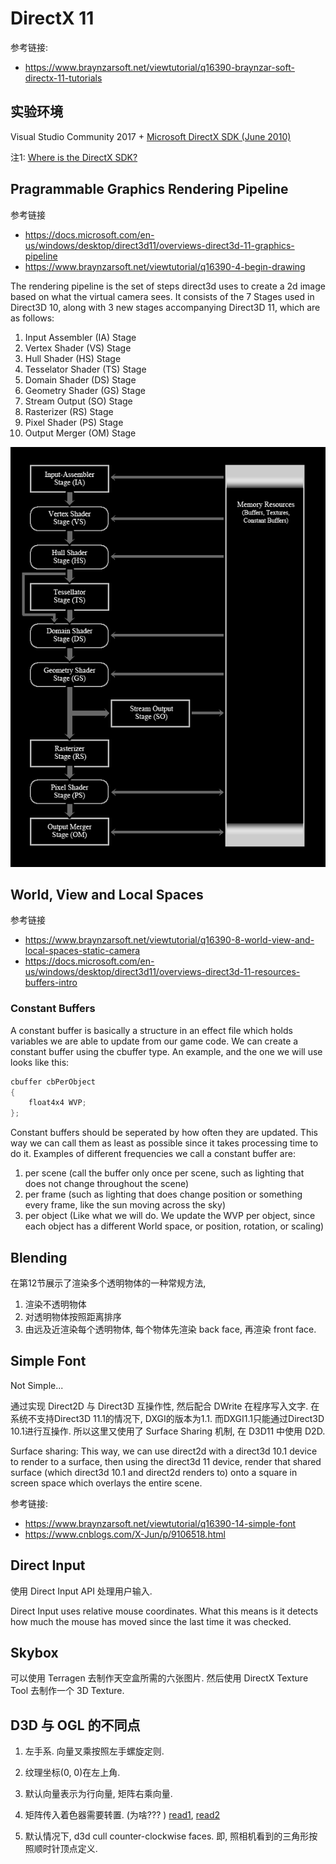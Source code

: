 # DirectX 11

参考链接:

- https://www.braynzarsoft.net/viewtutorial/q16390-braynzar-soft-directx-11-tutorials

## 实验环境

Visual Studio Community 2017 + [Microsoft DirectX SDK (June 2010)](https://www.microsoft.com/en-us/download/details.aspx?id=6812)

注1: [Where is the DirectX SDK?](https://docs.microsoft.com/zh-cn/windows/desktop/directx-sdk--august-2009-)


## Pragrammable Graphics Rendering Pipeline

参考链接

- https://docs.microsoft.com/en-us/windows/desktop/direct3d11/overviews-direct3d-11-graphics-pipeline
- https://www.braynzarsoft.net/viewtutorial/q16390-4-begin-drawing

The rendering pipeline is the set of steps direct3d uses to create a 2d image based on what the virtual camera sees. It consists of the 7 Stages used in Direct3D 10, along with 3 new stages accompanying Direct3D 11, which are as follows:

1. Input Assembler (IA) Stage
2. Vertex Shader (VS) Stage
3. Hull Shader (HS) Stage
4. Tesselator Shader (TS) Stage
5. Domain Shader (DS) Stage
6. Geometry Shader (GS) Stage
7. Stream Output (SO) Stage
8. Rasterizer (RS) Stage
9. Pixel Shader (PS) Stage
10. Output Merger (OM) Stage

![](images/pipeline.png)

## World, View and Local Spaces

参考链接

- https://www.braynzarsoft.net/viewtutorial/q16390-8-world-view-and-local-spaces-static-camera
- https://docs.microsoft.com/en-us/windows/desktop/direct3d11/overviews-direct3d-11-resources-buffers-intro

### Constant Buffers

A constant buffer is basically a structure in an effect file which holds variables we are able to update from our game code. We can create a constant buffer using the cbuffer type. An example, and the one we will use looks like this:

```c++
cbuffer cbPerObject
{
    float4x4 WVP;
};
```

Constant buffers should be seperated by how often they are updated. This way we can call them as least as possible since it takes processing time to do it. Examples of different frequencies we call a constant buffer are:

1. per scene (call the buffer only once per scene, such as lighting that does not change throughout the scene)
2. per frame (such as lighting that does change position or something every frame, like the sun moving across the sky)
3. per object (Like what we will do. We update the WVP per object, since each object has a different World space, or position, rotation, or scaling)

## Blending

在第12节展示了渲染多个透明物体的一种常规方法, 

1. 渲染不透明物体
2. 对透明物体按照距离排序
3. 由远及近渲染每个透明物体, 每个物体先渲染 back face, 再渲染 front face.

## Simple Font

Not Simple...

通过实现 Direct2D 与 Direct3D 互操作性, 然后配合 DWrite 在程序写入文字. 在系统不支持Direct3D 11.1的情况下, DXGI的版本为1.1. 而DXGI1.1只能通过Direct3D 10.1进行互操作. 所以这里又使用了 Surface Sharing 机制, 在 D3D11 中使用 D2D.

Surface sharing: This way, we can use direct2d with a direct3d 10.1 device to render to a surface, then using the direct3d 11 device, render that shared surface (which direct3d 10.1 and direct2d renders to) onto a square in screen space which overlays the entire scene.

参考链接:

- https://www.braynzarsoft.net/viewtutorial/q16390-14-simple-font
- https://www.cnblogs.com/X-Jun/p/9106518.html

## Direct Input

使用 Direct Input API 处理用户输入.

Direct Input uses relative mouse coordinates. What this means is it detects how much the mouse has moved since the last time it was checked.

## Skybox

可以使用 Terragen 去制作天空盒所需的六张图片. 然后使用 DirectX Texture Tool 去制作一个 3D Texture.

## D3D 与 OGL 的不同点

1. 左手系. 向量叉乘按照左手螺旋定则.
2. 纹理坐标(0, 0)在左上角.
3. 默认向量表示为行向量, 矩阵右乘向量.
4. 矩阵传入着色器需要转置. (为啥??? ) [read1](https://blog.csdn.net/weiyuxinyuan/article/details/78295969), [read2](https://docs.microsoft.com/zh-cn/windows/desktop/direct3dhlsl/dx-graphics-hlsl-per-component-math)
	
5. 默认情况下, d3d cull counter-clockwise faces. 即, 照相机看到的三角形按照顺时针顶点定义.



